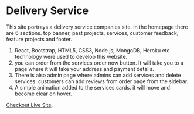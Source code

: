# Delivery Service

This site portrays a delivery service companies site. in the homepage there are 6 sections. top banner, past projects, services, customer feedback, feature projects and footer.

1. React, Bootstrap, HTML5, CSS3, Node.js, MongoDB, Heroku etc technology were used to develop this website.
2. you can order from the services order now button. It will take you to a page where it will take your address and payment details.
3. There is also admin page where admins can add services and delete services. customers can add reviews from order page from the sidebar.
4. A simple animation added to the services cards. it will move and become clear on hover.

[Checkout Live Site](https://delivery-service-344e8.web.app/).
